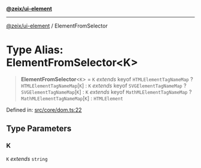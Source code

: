 [**@zeix/ui-element**](../README.md)

***

[@zeix/ui-element](../globals.md) / ElementFromSelector

# Type Alias: ElementFromSelector\<K\>

> **ElementFromSelector**\<`K`\> = `K` *extends* keyof `HTMLElementTagNameMap` ? `HTMLElementTagNameMap`\[`K`\] : `K` *extends* keyof `SVGElementTagNameMap` ? `SVGElementTagNameMap`\[`K`\] : `K` *extends* keyof `MathMLElementTagNameMap` ? `MathMLElementTagNameMap`\[`K`\] : `HTMLElement`

Defined in: [src/core/dom.ts:22](https://github.com/zeixcom/ui-element/blob/e844a8875dcc0f1e1c331a07fc308d56d924c955/src/core/dom.ts#L22)

## Type Parameters

### K

`K` *extends* `string`

